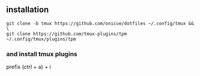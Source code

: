 ## installation
```
git clone -b tmux https://github.com/onicue/dotfiles ~/.config/tmux && \
git clone https://github.com/tmux-plugins/tpm ~/.config/tmux/plugins/tpm
```
### and install tmux plugins
prefix (ctrl + a) + i
